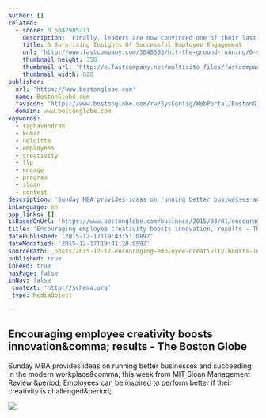 ```yaml
---
author: []
related:
  - score: 0.5042905211
    description: 'Finally, leaders are now convinced one of their last remaining competitive advantages lies with their people. Businesses have begun to signal to workers that their needs will now be honored on a scale only previously reserved for customers and shareholders.'
    title: 6 Surprising Insights Of Successful Employee Engagement
    url: 'http://www.fastcompany.com/3048503/hit-the-ground-running/6-surprising-insights-of-successful-employee-engagement'
    thumbnail_height: 350
    thumbnail_url: 'http://e.fastcompany.net/multisite_files/fastcompany/imagecache/620x350/poster/2015/07/3048503-poster-p-1-6-surprising-insights-of-successful-employee-engagement.jpg'
    thumbnail_width: 620
publisher:
  url: 'https://www.bostonglobe.com'
  name: BostonGlobe.com
  favicon: 'https://www.bostonglobe.com/rw/SysConfig/WebPortal/BostonGlobe/Framework/images/favicon.ico'
  domain: www.bostonglobe.com
keywords:
  - raghavendran
  - kumar
  - deloitte
  - employees
  - creativity
  - llp
  - engage
  - program
  - sloan
  - contest
description: 'Sunday MBA provides ideas on running better businesses and succeeding in the modern workplace, this week from MIT Sloan Management Review . Employees can be inspired to perform better if their creativity is challenged.'
inLanguage: en
app_links: []
isBasedOnUrl: 'https://www.bostonglobe.com/business/2015/03/01/encouraging-employee-creativity-boosts-innovation-results/KiRxeXYMEoUlWp2ITtbn8J/story.html'
title: 'Encouraging employee creativity boosts innovation, results - The Boston Globe'
datePublished: '2015-12-17T19:43:51.089Z'
dateModified: '2015-12-17T19:41:20.959Z'
sourcePath: _posts/2015-12-17-encouraging-employee-creativity-boosts-innovation-results-.md
published: true
inFeed: true
hasPage: false
inNav: false
_context: 'http://schema.org'
_type: MediaObject

---
```

<article style=""><h1>Encouraging employee creativity boosts innovation&amp;comma; results - The Boston Globe</h1><p>Sunday MBA provides ideas on running better businesses and succeeding in the modern workplace&amp;comma; this week from MIT Sloan Management Review &amp;period; Employees can be inspired to perform better if their creativity is challenged&amp;period;</p><img src="http://c.o0bg.com/rw/SysConfig/WebPortal/BostonGlobe/Framework/images/logo-bg-small-square.jpg" /></article>